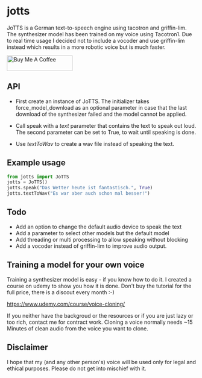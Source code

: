 # jotts
JoTTS is a German text-to-speech engine using tacotron and griffin-lim. The synthesizer model
has been trained on my voice using Tacotron1. Due to real time usage I decided not to include a vocoder and use
griffin-lim instead which results in a more robotic voice but is much faster.

<a href="https://www.buymeacoffee.com/padmalcom" target="_blank"><img src="https://cdn.buymeacoffee.com/buttons/default-orange.png" alt="Buy Me A Coffee" height="41" width="174"></a>


## API
- First create an instance of JoTTS. The initializer takes force_model_download as an optional parameter
in case that the last download of the synthesizer failed and the model cannot be applied.

- Call speak with a *text* parameter that contains the text to speak out loud. The second parameter
can be set to True, to wait until speaking is done.

- Use *textToWav* to create a wav file instead of speaking the text. 

## Example usage

```python
from jotts import JoTTS
jotts = JoTTS()
jotts.speak("Das Wetter heute ist fantastisch.", True)
jotts.textToWav("Es war aber auch schon mal besser!")
```

## Todo
- Add an option to change the default audio device to speak the text
- Add a parameter to select other models but the default model
- Add threading or multi processing to allow speaking without blocking
- Add a vocoder instead of griffin-lim to improve audio output.

## Training a model for your own voice
Training a synthesizer model is easy - if you know how to do it. I created a course on udemy to show you how it is done.
Don't buy the tutorial for the full price, there is a discout every month :-) 

https://www.udemy.com/course/voice-cloning/

If you neither have the backgroud or the resources or if you are just lazy or too rich, contact me for contract work.
Cloning a voice normally needs ~15 Minutes of clean audio from the voice you want to clone.

## Disclaimer
I hope that my (and any other person's) voice will be used only for legal and ethical purposes. Please do not get into mischief with it.
